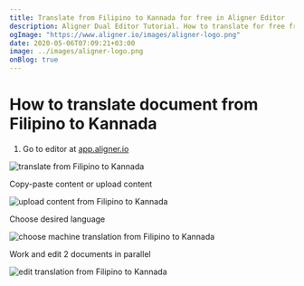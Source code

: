 ```yaml
---
title: Translate from Filipino to Kannada for free in Aligner Editor
description: Aligner Dual Editor Tutorial. How to translate for free from Filipino to Kannada. Aligner is multilingual document management platform. 
ogImage: "https://www.aligner.io/images/aligner-logo.png"
date: 2020-05-06T07:09:21+03:00
image: ../images/aligner-logo.png
onBlog: true
---
```


# How to translate document from Filipino to Kannada

1. Go to editor at [app.aligner.io](https://app.aligner.io "Aligner App web page")

![translate from Filipino to Kannada](../aligner-blank-editor.png "translate from Filipino to Kannada")

Copy-paste content or upload content

![upload content from Filipino to Kannada](../aligner-uploaded-document.png "upload content from Filipino to Kannada")

Choose desired language

![choose machine translation from Filipino to Kannada](../aligner-language-dropdown.png "choose machine translation from Filipino to Kannada")

Work and edit 2 documents in parallel

![edit translation from Filipino to Kannada](../aligner-double-sitded-editor.png "edit translation from Filipino to Kannada")

